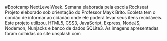 #Bootcamp NextLevelWeek.
Semana elaborada pela escola Rockseat
Projeto eleborado sob orientação do Professor Mayk Brito.
Ecoleta tem o condão de informar ao cidadão onde ele poderá levar seus ítens recicláveis.
Este projeto utilizou, HTML5, CSS3, JavaScript, Express, NodeJS, Nodemon, Nunjacks e banco de dados SQLite3.
As imagens apresentadas foram colhidas do site unsplash.com
